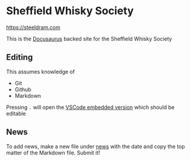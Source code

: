 # Sheffield Whisky Society

<https://steeldram.com>

This is the [Docusaurus](https://docusaurus.io/) backed site for the Sheffield Whisky Society

## Editing

This assumes knowledge of
- Git
- Github
- Markdown

Pressing `.` will open the [VSCode embedded version](https://github.dev/adamhathcock/sheffield-whisky-society) which should be editable

## News

To add news, make a new file under [news](https://github.com/adamhathcock/sheffield-whisky-society/tree/main/news) with the date and copy the top matter of the Markdown file.  Submit it!